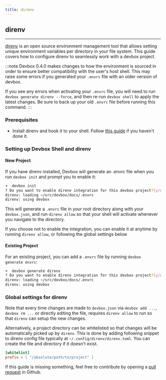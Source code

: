 ```yaml
---
title: direnv 
---
```



## direnv
___
[direnv](https://direnv.net) is an open source environment management tool that allows setting unique environment variables per directory in your file system. This guide covers how to configure direnv to seamlessly work with a devbox project.

:::note 
Devbox 0.4.0 makes changes to how the environment is sourced in order to ensure better compatibility with the user's host shell. This may raise some errors if you generated your `.envrc` file with an older version of devbox.
    
If you see any errors when activating your `.envrc` file, you will need to run `devbox generate direnv --force`, and then re-run `devbox shell` to apply the latest changes. Be sure to back up your old `.envrc` file before running this command.
:::

### Prerequisites
* Install direnv and hook it to your shell. Follow [this guide](https://direnv.net/#basic-installation) if you haven't done it. 

### Setting up Devbox Shell and direnv

#### New Project

If you have direnv installed, Devbox will generate an .envrc file when you run `devbox init` and prompt you to enable it:

```bash
➜  devbox init
? Do you want to enable direnv integration for this devbox project?[y/n] y
direnv: loading ~/src/devbox/docs/.envrc
direnv: using devbox
```

This will generate a `.envrc` file in your root directory along with your `devbox.json`, and run `direnv allow` so that your shell will activate whenever you navigate to the directory.

If you choose not to enable the integration, you can enable it at anytime by running `direnv allow`, or following the global settings below

#### Existing Project

For an existing project, you can add a `.envrc` file by running `devbox generate envrc`:

```bash
➜  devbox generate direnv
? Do you want to enable direnv integration for this devbox project?[y/n] y
direnv: loading ~/src/devbox/docs/.envrc
direnv: using devbox
```

### Global settings for direnv

Note that every time changes are made to `devbox.json` via `devbox add ...`, `devbox rm ...` or directly editing the file, requires `direnv allow` to run so that `direnv` can setup the new changes.

Alternatively, a project directory can be whitelisted so that changes will be automatically picked up by `direnv`. This is done by adding following snippet to direnv config file typically at `~/.config/direnv/direnv.toml`. You can create the file and directory if it doesn't exist.

```toml
[whitelist]
prefix = [ "/absolute/path/to/project" ]

```
<!-- TODO: add steps for vscode integration -->

If this guide is missing something, feel free to contribute by opening a [pull request](https://github.com/jetpack-io/devbox/pulls) in Github.